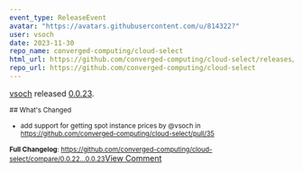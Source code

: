 ```yaml
---
event_type: ReleaseEvent
avatar: "https://avatars.githubusercontent.com/u/814322?"
user: vsoch
date: 2023-11-30
repo_name: converged-computing/cloud-select
html_url: https://github.com/converged-computing/cloud-select/releases/tag/0.0.23
repo_url: https://github.com/converged-computing/cloud-select
---
```


<a href='https://github.com/vsoch' target='_blank'>vsoch</a> released <a href='https://github.com/converged-computing/cloud-select/releases/tag/0.0.23' target='_blank'>0.0.23</a>.

<small>## What's Changed
* add support for getting spot instance prices by @vsoch in https://github.com/converged-computing/cloud-select/pull/35

**Full Changelog**: https://github.com/converged-computing/cloud-select/compare/0.0.22...0.0.23</small><a href='https://github.com/converged-computing/cloud-select/releases/tag/0.0.23' target='_blank'>View Comment</a>